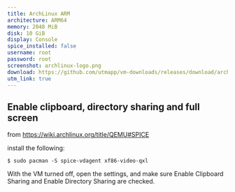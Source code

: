 ```yaml
---
title: ArchLinux ARM
architecture: ARM64
memory: 2048 MiB
disk: 10 GiB
display: Console
spice_installed: false
username: root
password: root
screenshot: archlinux-logo.png
download: https://github.com/utmapp/vm-downloads/releases/download/archlinux-arm64/archlinux-arm64-utm4.zip
utm_link: true
---
```



## Enable clipboard, directory sharing and full screen

from https://wiki.archlinux.org/title/QEMU#SPICE 

install the following:

```
$ sudo pacman -S spice-vdagent xf86-video-qxl
```

With the VM turned off, open the settings, and make sure Enable Clipboard Sharing and Enable Directory Sharing are checked.





